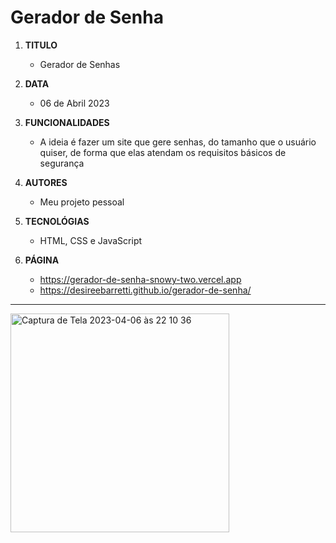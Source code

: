 # Gerador de Senha

1. **TITULO**
   - Gerador de Senhas

2. **DATA**
   - 06 de Abril 2023

3. **FUNCIONALIDADES**
   - A ideia é fazer um site que gere senhas, do tamanho que o usuário quiser, de forma que elas atendam os requisitos básicos de segurança

4. **AUTORES**
   - Meu projeto pessoal 

5. **TECNOLÓGIAS**
   - HTML, CSS e JavaScript

6. **PÁGINA**
   - https://gerador-de-senha-snowy-two.vercel.app
   - https://desireebarretti.github.io/gerador-de-senha/

---

<img width="350" alt="Captura de Tela 2023-04-06 às 22 10 36" src="https://user-images.githubusercontent.com/110750885/230520358-73e45d51-dd9d-46e0-a545-d291f7ac4fae.png">

